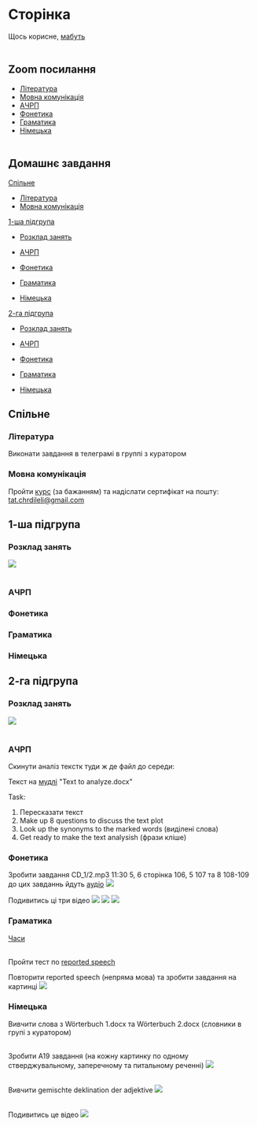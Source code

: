 # Сторінка
Щось корисне, [мабуть](https://www.youtube.com/watch?v=GFz6KqZurFY) <br> <br>

## Zoom посилання
* [Література](http://krnu.org/mod/url/view.php?id=24220)
* [Мовна комунікація](http://krnu.org/mod/url/view.php?id=29313)
* [АЧРП](http://krnu.org/mod/url/view.php?id=29123)
* [Фонетика](http://krnu.org/mod/url/view.php?id=45463)
* [Граматика](http://krnu.org/mod/url/view.php?id=29200)
* [Німецька](http://krnu.org/mod/url/view.php?id=29221) <br> <br>

## Домашнє завдання

[Спільне](#спільне)
* [Література](#література)
* [Мовна комунікація](#мовна-комунікація) <br>

[1-ша підгрупа](#1-ша-підгрупа)
* [Розклад занять](#розклад-занять) <br>

* [АЧРП](#ачрп)
* [Фонетика](#фонетика)
* [Граматика](#граматика)
* [Німецька](#німецька) <br>

[2-га підгрупа](#2-га-підгрупа)
* [Розклад занять](#розклaд-занять) <br>

* [АЧРП](#ачpп)
* [Фонетика](#фонетикa)
* [Граматика](#граматикa)
* [Німецька](#німецькa)

## Спільне
### Література
Виконати завдання в телеграмі в группі з куратором

### Мовна комунікація
Пройти [курс](https://prometheus.org.ua/prometheus-free/resisting-media-manipulation/) (за бажанням) та надіслати сертифікат на пошту: tat.chrdileli@gmail.com

## 1-ша підгрупа

### Розклад занять
![](img/tt1.jpg) <br> <br>

### АЧРП

### Фонетика

### Граматика

### Німецька

## 2-га підгрупа

### Розклaд занять
![](img/tt2.jpg) <br> <br>

### АЧPП
Скинути аналіз текстк туди ж де файл до середи: <br>

Текст на [мудлі](http://krnu.org/mod/assign/view.php?id=24868) "Text to analyze.docx"

Task:
1. Пересказати текст
2. Make up 8 questions to discuss the text plot
3. Look up the synonyms to the marked words (виділені слова)
4. Get ready to make the text analysish (фрази кліше)

### Фонетикa
Зробити завдання CD\_1/2.mp3 11:30
5, 6 сторінка 106, 5 107 та 8 108-109 до цих завданнь йдуть [аудіо](https://drive.google.com/drive/mobile/folders/1wS6gswOli-StjoNAvlZ7RwPoZV7mU7x8) ![](img/fn2-1.jpg)

Подивитись ці три відео [![](https://i.ytimg.com/vi/5_VEdaRDHvQ/maxresdefault.jpg)](https://m.youtube.com/watch?v=5_VEdaRDHvQ) [![](https://i.ytimg.com/vi/-m-gudHhLxc/maxresdefault.jpg?sqp=-oaymwEmCIAKENAF8quKqQMa8AEB-AHcCIAC0AWKAgwIABABGEEgYShyMA8=&rs=AOn4CLCphE93fGM9xw_hsAB7y_ENcQp1xg)](https://m.youtube.com/watch?v=-m-gudHhLxc) [![](https://i.ytimg.com/vi_webp/4KDkHvvksAE/maxresdefault.webp)](https://m.youtube.com/watch?v=4KDkHvvksAE)

### Граматикa
[Часи](https://grammarway.com/ua/all-verb-tenses) <br> <br>

Пройти тест по [reported speech](http://krnu.org/mod/quiz/view.php?id=20635)


Повторити reported speech (непряма мова) та зробити завдання на картинці ![](img/gr2-1.jpg)

### Німецькa
Вивчити слова з Wörterbuch 1.docx та Wörterbuch 2.docx (словники в групі з куратором) <br> <br>

Зробити A19 завдання (на кожну картинку по одному стверджувальному, заперечному та питальному реченні) ![](img/n2-1.jpg) <br> <br>

Вивчити gemischte deklination der adjektive ![](img/n2-2.jpg) <br> <br>

Подивитись це відео
[![](https://i.ytimg.com/vi_webp/11RkG5BUgxA/maxresdefault.webp?v=65bd73e4)](https://youtu.be/11RkG5BUgxA?si=W86THsy9JXRxpMbM)


